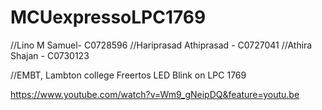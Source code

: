 # MCUexpressoLPC1769


//Lino M Samuel- C0728596
//Hariprasad Athiprasad - C0727041
//Athira Shajan - C0730123



//EMBT, Lambton college
Freertos LED Blink on LPC 1769

https://www.youtube.com/watch?v=Wm9_gNeipDQ&feature=youtu.be



